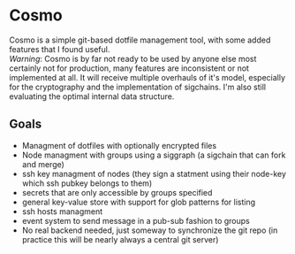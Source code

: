 # Cosmo
Cosmo is a simple git-based dotfile management tool, with some added features that I found useful.  
*Warning*: Cosmo is by far not ready to be used by anyone else most certainly not for production, many features are inconsistent or not implemented at all. It will receive multiple overhauls of it's model, especially for the cryptography and the implementation of sigchains. I'm also still evaluating the optimal internal data structure.

## Goals
- Managment of dotfiles with optionally encrypted files
- Node managment with groups using a siggraph (a sigchain that can fork and merge)
- ssh key managment of nodes (they sign a statment using their node-key which ssh pubkey belongs to them)
- secrets that are only accessible by groups specified
- general key-value store with support for glob patterns for listing
- ssh hosts managment
- event system to send message in a pub-sub fashion to groups
- No real backend needed, just someway to synchronize the git repo (in practice this will be nearly always a central git server)